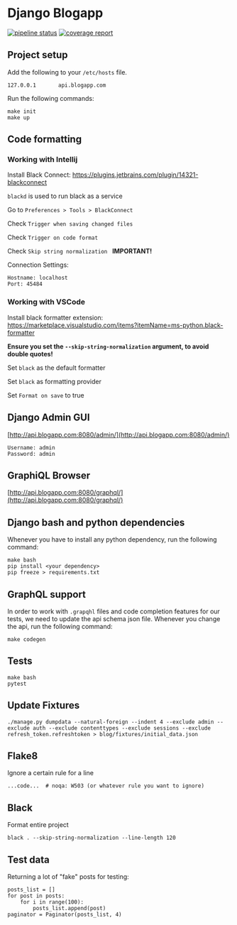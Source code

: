 # Django Blogapp

[![pipeline status](https://gitlab.liip.ch/liip-sg-apprentice/manuel-schmid/blogapp-backend/badges/main/pipeline.svg)](https://gitlab.liip.ch/liip-sg-apprentice/manuel-schmid/blogapp-backend/-/commits/main)    [![coverage report](https://gitlab.liip.ch/liip-sg-apprentice/manuel-schmid/blogapp-backend/badges/main/coverage.svg)](https://gitlab.liip.ch/liip-sg-apprentice/manuel-schmid/blogapp-backend/-/commits/main)

## Project setup

Add the following to your `/etc/hosts` file.

    127.0.0.1       api.blogapp.com

Run the following commands:

    make init
    make up


## Code formatting

### Working with Intellij
Install Black Connect: https://plugins.jetbrains.com/plugin/14321-blackconnect

`blackd` is used to run black as a service

Go to `Preferences > Tools > BlackConnect`

Check `Trigger when saving changed files`

Check `Trigger on code format`

Check `Skip string normalization `  **IMPORTANT!**

Connection Settings:

    Hostname: localhost
    Port: 45484


### Working with VSCode

Install black formatter extension: https://marketplace.visualstudio.com/items?itemName=ms-python.black-formatter

**Ensure you set the `--skip-string-normalization` argument, to avoid double quotes!**

Set `black` as the default formatter

Set `black` as formatting provider

Set `Format on save` to true

## Django Admin GUI
[http://api.blogapp.com:8080/admin/](http://api.blogapp.com:8080/admin/)
    
    Username: admin
    Password: admin

## GraphiQL Browser
[http://api.blogapp.com:8080/graphql/](http://api.blogapp.com:8080/graphql/)


## Django bash and python dependencies
Whenever you have to install any python dependency, run the following command:

    make bash
    pip install <your dependency>
    pip freeze > requirements.txt


## GraphQL support
In order to work with `.grapqhl` files and code completion features for our tests, we need to update the api schema json file.
Whenever you change the api, run the following command:

    make codegen


## Tests
    make bash
    pytest


## Update Fixtures

    ./manage.py dumpdata --natural-foreign --indent 4 --exclude admin --exclude auth --exclude contenttypes --exclude sessions --exclude refresh_token.refreshtoken > blog/fixtures/initial_data.json


## Flake8

Ignore a certain rule for a line
    
    ...code...  # noqa: W503 (or whatever rule you want to ignore)


## Black

Format entire project
    
    black . --skip-string-normalization --line-length 120


## Test data

Returning a lot of "fake" posts for testing:

    posts_list = []
    for post in posts:
        for i in range(100):
            posts_list.append(post)
    paginator = Paginator(posts_list, 4)
